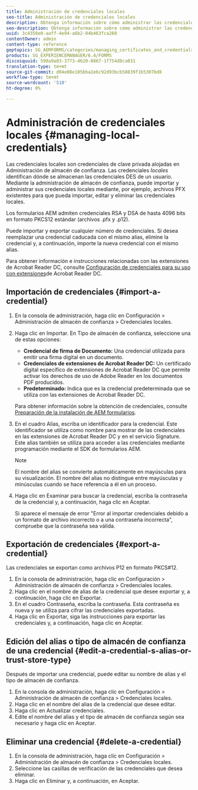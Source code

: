 ```yaml
---
title: Administración de credenciales locales
seo-title: Administración de credenciales locales
description: Obtenga información sobre cómo administrar las credenciales locales.
seo-description: Obtenga información sobre cómo administrar las credenciales locales.
uuid: 3c4358e0-aaff-4e94-a6b2-04b463fca260
contentOwner: admin
content-type: reference
geptopics: SG_AEMFORMS/categories/managing_certificates_and_credentials
products: SG_EXPERIENCEMANAGER/6.4/FORMS
discoiquuid: 598a9a03-3773-4620-8867-1f754d8ca031
translation-type: tm+mt
source-git-commit: d04e08e105bba2e6c92d93bcb58839f1b5307bd8
workflow-type: tm+mt
source-wordcount: '510'
ht-degree: 0%

---
```



# Administración de credenciales locales {#managing-local-credentials}

Las credenciales locales son credenciales de clave privada alojadas en Administración de almacén de confianza. Las credenciales *locales* identifican dónde se almacenan las credenciales DES de un usuario. Mediante la administración de almacén de confianza, puede importar y administrar sus credenciales locales mediante, por ejemplo, archivos PFX existentes para que pueda importar, editar y eliminar las credenciales locales.

Los formularios AEM admiten credenciales RSA y DSA de hasta 4096 bits en formato PKCS12 estándar (archivos .pfx y .p12).

Puede importar y exportar cualquier número de credenciales. Si desea reemplazar una credencial caducada con el mismo alias, elimine la credencial y, a continuación, importe la nueva credencial con el mismo alias.

Para obtener información e instrucciones relacionadas con las extensiones de Acrobat Reader DC, consulte [Configuración de credenciales para su uso con extensiones](/help/forms/using/admin-help/configuring-credentials-acrobat-reader-dc.md#configuring-credentials-for-use-with-acrobat-reader-dc-extensions)de Acrobat Reader DC.

## Importación de credenciales {#import-a-credential}

1. En la consola de administración, haga clic en Configuración > Administración de almacén de confianza > Credenciales locales.
1. Haga clic en Importar. En Tipo de almacén de confianza, seleccione una de estas opciones:

   * **Credencial de firma de Documento:** Una credencial utilizada para emitir una firma digital en un documento.
   * **Credenciales de extensiones de Acrobat Reader DC:** Un certificado digital específico de extensiones de Acrobat Reader DC que permite activar los derechos de uso de Adobe Reader en los documentos PDF producidos.
   * **Predeterminado:** Indica que es la credencial predeterminada que se utiliza con las extensiones de Acrobat Reader DC.

   Para obtener información sobre la obtención de credenciales, consulte [Preparación de la instalación de AEM formularios](https://www.adobe.com/go/learn_aemforms_prepareInstallsingle_63).

1. En el cuadro Alias, escriba un identificador para la credencial. Este identificador se utiliza como nombre para mostrar de las credenciales en las extensiones de Acrobat Reader DC y en el servicio Signature. Este alias también se utiliza para acceder a las credenciales mediante programación mediante el SDK de formularios AEM.

   >[!NOTE]
   >
   >El nombre del alias se convierte automáticamente en mayúsculas para su visualización. El nombre del alias no distingue entre mayúsculas y minúsculas cuando se hace referencia a él en un proceso.

1. Haga clic en Examinar para buscar la credencial, escriba la contraseña de la credencial y, a continuación, haga clic en Aceptar.

   Si aparece el mensaje de error &quot;Error al importar credenciales debido a un formato de archivo incorrecto o a una contraseña incorrecta&quot;, compruebe que la contraseña sea válida.

## Exportación de credenciales {#export-a-credential}

Las credenciales se exportan como archivos P12 en formato PKCS#12.

1. En la consola de administración, haga clic en Configuración > Administración de almacén de confianza > Credenciales locales.
1. Haga clic en el nombre de alias de la credencial que desee exportar y, a continuación, haga clic en Exportar.
1. En el cuadro Contraseña, escriba la contraseña. Esta contraseña es nueva y se utiliza para cifrar las credenciales exportadas.
1. Haga clic en Exportar, siga las instrucciones para exportar las credenciales y, a continuación, haga clic en Aceptar.

## Edición del alias o tipo de almacén de confianza de una credencial {#edit-a-credential-s-alias-or-trust-store-type}

Después de importar una credencial, puede editar su nombre de alias y el tipo de almacén de confianza.

1. En la consola de administración, haga clic en Configuración > Administración de almacén de confianza > Credenciales locales.
1. Haga clic en el nombre del alias de la credencial que desee editar.
1. Haga clic en Actualizar credenciales.
1. Edite el nombre del alias y el tipo de almacén de confianza según sea necesario y haga clic en Aceptar.

## Eliminar una credencial {#delete-a-credential}

1. En la consola de administración, haga clic en Configuración > Administración de almacén de confianza > Credenciales locales.
1. Seleccione las casillas de verificación de las credenciales que desea eliminar.
1. Haga clic en Eliminar y, a continuación, en Aceptar.

